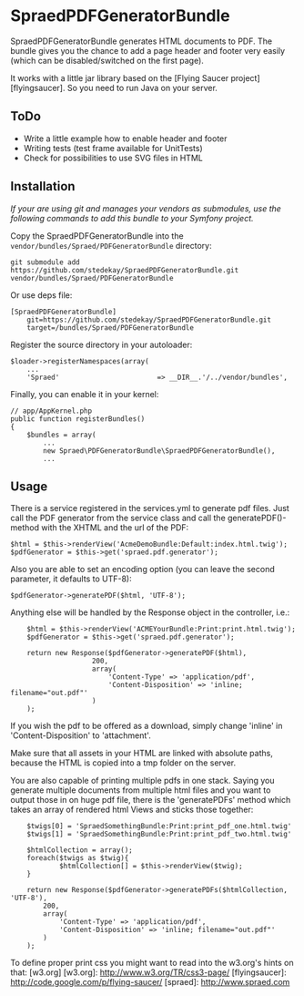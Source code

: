 SpraedPDFGeneratorBundle
===============

SpraedPDFGeneratorBundle generates HTML documents to PDF. 
The bundle gives you the chance to add a page header and footer very easily 
(which can be disabled/switched on the first page).

It works with a little jar library based on the [Flying Saucer project][flyingsaucer].
So you need to run Java on your server.

ToDo
----

- Write a little example how to enable header and footer
- Writing tests (test frame available for UnitTests)
- Check for possibilities to use SVG files in HTML

Installation
------------

*If your are using git and manages your vendors as submodules, use the following commands to add this bundle to your Symfony project.*

Copy the SpraedPDFGeneratorBundle into the `vendor/bundles/Spraed/PDFGeneratorBundle` directory:

    git submodule add https://github.com/stedekay/SpraedPDFGeneratorBundle.git vendor/bundles/Spraed/PDFGeneratorBundle

Or use deps file:

    [SpraedPDFGeneratorBundle]
        git=https://github.com/stedekay/SpraedPDFGeneratorBundle.git
        target=/bundles/Spraed/PDFGeneratorBundle

Register the source directory in your autoloader:

    $loader->registerNamespaces(array(
        ...
        'Spraed'                        => __DIR__.'/../vendor/bundles',

Finally, you can enable it in your kernel:

    // app/AppKernel.php
    public function registerBundles()
    {
        $bundles = array(
            ...
            new Spraed\PDFGeneratorBundle\SpraedPDFGeneratorBundle(),
            ...

Usage
-----

There is a service registered in the services.yml to generate pdf files.
Just call the PDF generator from the service class and call the generatePDF()-method
with the XHTML and the url of the PDF:

	$html = $this->renderView('AcmeDemoBundle:Default:index.html.twig');
	$pdfGenerator = $this->get('spraed.pdf.generator');

Also you are able to set an encoding option (you can leave the second parameter, it defaults to UTF-8):

	$pdfGenerator->generatePDF($html, 'UTF-8');

Anything else will be handled by the Response object in the controller, i.e.:

        $html = $this->renderView('ACMEYourBundle:Print:print.html.twig');
        $pdfGenerator = $this->get('spraed.pdf.generator');

        return new Response($pdfGenerator->generatePDF($html),
                        200,
                        array(
                            'Content-Type' => 'application/pdf',
                            'Content-Disposition' => 'inline; filename="out.pdf"'
                        )
        );

If you wish the pdf to be offered as a download, simply change 'inline' in 'Content-Disposition' to 'attachment'.

Make sure that all assets in your HTML are linked with absolute paths, because the HTML is copied into a tmp folder on the server.

You are also capable of printing multiple pdfs in one stack. Saying you generate multiple documents from multiple html files and you want to
output those in on huge pdf file, there is the 'generatePDFs' method which takes an array of rendered html Views and sticks those together:

        $twigs[0] = 'SpraedSomethingBundle:Print:print_pdf_one.html.twig'
        $twigs[1] = 'SpraedSomethingBundle:Print:print_pdf_two.html.twig'

        $htmlCollection = array();
        foreach($twigs as $twig){
                $htmlCollection[] = $this->renderView($twig);
        }

        return new Response($pdfGenerator->generatePDFs($htmlCollection, 'UTF-8'),
            200,
            array(
                'Content-Type' => 'application/pdf',
                'Content-Disposition' => 'inline; filename="out.pdf"'
            )
        );

To define proper print css you might want to read into the w3.org's hints on that: [w3.org]
[w3.org]: http://www.w3.org/TR/css3-page/
[flyingsaucer]: http://code.google.com/p/flying-saucer/
[spraed]: http://www.spraed.com
